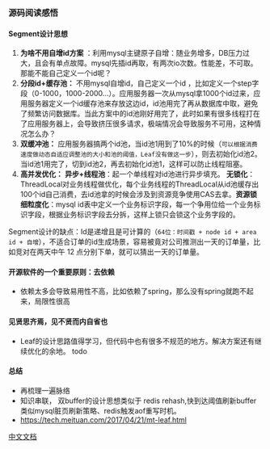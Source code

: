 ### 源码阅读感悟

#### Segment设计思想
1. **为啥不用自增id方案** ：利用mysql主键原子自增：随业务增多，DB压力过大，且会有单点故障。mysql先插id再取，有两次io次数。性能差，不可取。那能不能自己定义一个id呢？   
2. **分段id+缓存池：** 不用mysql自增id，自己定义一个id ，比如定义一个step字段（0-1000，1000-2000...）。应用服务器一次从mysql拿1000个id过来，应用服务器定义一个id缓存池来存放这边id，id池用完了再从数据库中取，避免了频繁访问数据库。当此方案中的id池刚好用完了，此时如果有很多线程打在了应用服务器上，会导致挤压很多请求，极端情况会导致服务不可用，这种情况怎么办？
3. **双缓冲池：** 应用服务器搞两个id池，当id池1用到了10%的时候（`可以根据消费速度做动态自适应调整池的大小和池的阈值，Leaf没有做这一步`），则去初始化id池2。当id池1用完了，切到id池2，再去初始化id池1，这样可以防止线程阻塞。
4. **高并发优化：** **异步+线程池**：起一个单线程对id池进行异步填充。  **无锁化**：ThreadLocal对业务线程做优化，每个业务线程的ThreadLocal从id池缓存出100个id自己消费，去id池拿的时候会涉及到资源竞争使用CAS去拿。**资源锁细粒度化**：mysql id表中定义一个业务标识字段，每一个争用位给一个业务标识字段，根据业务标识字段去分拆，这样上锁只会锁这个业务字段的。  

 Segment设计的缺点：Id是递增且是可计算的（`64位：时间戳 + node id + area id + 自增`），不适合订单的id生成场景，容易被竟对公司推测出一天的订单量，比如竞对在两天中午 12 点分别下单，就可以猜出一天的订单量。

#### 开源软件的一个重要原则：去依赖
* 依赖太多会导致易用性不高，比如依赖了spring，那么没有spring就跑不起来，局限性很高

#### 见贤思齐焉，见不贤而内自省也
* Leaf的设计思路值得学习，但代码中也有很多不规范的地方。解决方案还有继续优化的余地。
todo
#### 总结
* 再梳理一遍脉络
* 知识串联， 双buffer的设计思想类似于 redis rehash,快到达阈值刷新buffer类似mysql脏页刷新策略、redis触发aof重写时机。 
* https://tech.meituan.com/2017/04/21/mt-leaf.html

[中文文档](./README_CN.md) 
